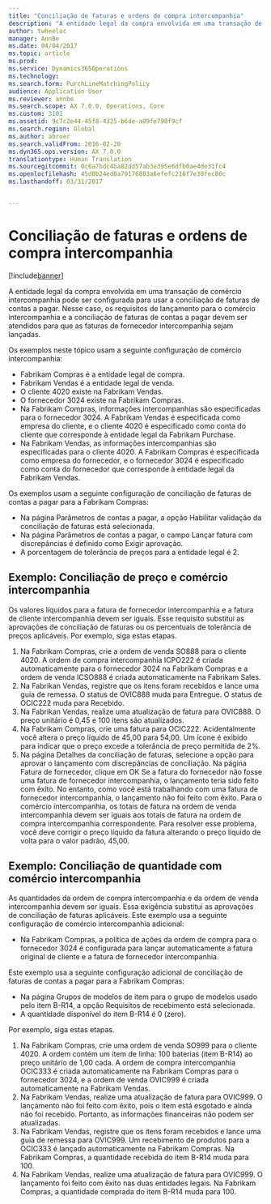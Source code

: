 ```yaml
---
title: "Conciliação de faturas e ordens de compra intercompanhia"
description: "A entidade legal da compra envolvida em uma transação de comércio intercompanhia pode ser configurada para usar a conciliação de faturas de contas a pagar. Nesse caso, os requisitos de lançamento para o comércio intercompanhia e a conciliação de faturas de contas a pagar devem ser atendidos para que as faturas de fornecedor intercompanhia sejam lançadas."
author: twheeloc
manager: AnnBe
ms.date: 04/04/2017
ms.topic: article
ms.prod: 
ms.service: Dynamics365Operations
ms.technology: 
ms.search.form: PurchLineMatchingPolicy
audience: Application User
ms.reviewer: annbe
ms.search.scope: AX 7.0.0, Operations, Core
ms.custom: 3101
ms.assetid: 9c7c2e44-45f8-4325-b6de-a09fe790f9cf
ms.search.region: Global
ms.author: abruer
ms.search.validFrom: 2016-02-28
ms.dyn365.ops.version: AX 7.0.0
translationtype: Human Translation
ms.sourcegitcommit: 0c6a7bdc4ba82dd57ab3e395e6dfb0ae4de31fc4
ms.openlocfilehash: 45d0b24ed0a79176803a6efefc216f7e30fec86c
ms.lasthandoff: 03/31/2017


---
```


# <a name="invoice-matching-and-intercompany-purchase-orders"></a>Conciliação de faturas e ordens de compra intercompanhia

[!include[banner](../includes/banner.md)]


A entidade legal da compra envolvida em uma transação de comércio intercompanhia pode ser configurada para usar a conciliação de faturas de contas a pagar. Nesse caso, os requisitos de lançamento para o comércio intercompanhia e a conciliação de faturas de contas a pagar devem ser atendidos para que as faturas de fornecedor intercompanhia sejam lançadas.

Os exemplos neste tópico usam a seguinte configuração de comércio intercompanhia:
-   Fabrikam Compras é a entidade legal de compra.
-   Fabrikam Vendas é a entidade legal de venda.
-   O cliente 4020 existe na Fabrikam Vendas.
-   O fornecedor 3024 existe na Fabrikam Compras.
-   Na Fabrikam Compras, informações intercompanhias são especificadas para o fornecedor 3024. A Fabrikam Vendas é especificada como empresa do cliente, e o cliente 4020 é especificado como conta do cliente que corresponde à entidade legal da Fabrikam Purchase.
-   Na Fabrikam Vendas, as informações intercompanhias são especificadas para o cliente 4020. A Fabrikam Compras é especificada como empresa do fornecedor, e o fornecedor 3024 é especificado como conta do fornecedor que corresponde à entidade legal da Fabrikam Vendas.

Os exemplos usam a seguinte configuração de conciliação de faturas de contas a pagar para a Fabrikam Compras:
-   Na página Parâmetros de contas a pagar, a opção Habilitar validação da conciliação de faturas está selecionada.
-   Na página Parâmetros de contas a pagar, o campo Lançar fatura com discrepâncias é definido como Exigir aprovação.
-   A porcentagem de tolerância de preços para a entidade legal é 2.

## <a name="example-price-matching-and-intercompany-trade"></a>Exemplo: Conciliação de preço e comércio intercompanhia
Os valores líquidos para a fatura de fornecedor intercompanhia e a fatura de cliente intercompanhia devem ser iguais. Esse requisito substitui as aprovações de conciliação de faturas ou os percentuais de tolerância de preços aplicáveis. Por exemplo, siga estas etapas.
1.  Na Fabrikam Compras, crie a ordem de venda SO888 para o cliente 4020. A ordem de compra intercompanhia ICPO222 é criada automaticamente para o fornecedor 3024 na Fabrikam Compras e a ordem de venda ICSO888 é criada automaticamente na Fabrikam Sales.
2.  Na Fabrikan Vendas, registre que os itens foram recebidos e lance uma guia de remessa. O status de OVIC888 muda para Entregue. O status de OCIC222 muda para Recebido.
3.  Na Fabrikan Vendas, realize uma atualização de fatura para OVIC888. O preço unitário é 0,45 e 100 itens são atualizados.
4.  Na Fabrikam Compras, crie uma fatura para OCIC222. Acidentalmente você altera o preço líquido de 45,00 para 54,00. Um ícone é exibido para indicar que o preço excede a tolerância de preço permitida de 2%.
5.  Na página Detalhes da conciliação de faturas, selecione a opção para aprovar o lançamento com discrepâncias de conciliação. Na página Fatura de fornecedor, clique em OK Se a fatura do fornecedor não fosse uma fatura de fornecedor intercompanhia, o lançamento teria sido feito com êxito. No entanto, como você está trabalhando com uma fatura de fornecedor intercompanhia, o lançamento não foi feito com êxito. Para o comércio intercompanhia, os totais de fatura na ordem de venda intercompanhia devem ser iguais aos totais de fatura na ordem de compra intercompanhia correspondente. Para resolver esse problema, você deve corrigir o preço líquido da fatura alterando o preço líquido de volta para o valor padrão, 45,00.

## <a name="example-quantity-matching-with-intercompany-trade"></a>Exemplo: Conciliação de quantidade com comércio intercompanhia
As quantidades da ordem de compra intercompanhia e da ordem de venda intercompanhia devem ser iguais. Essa exigência substitui as aprovações de conciliação de faturas aplicáveis. Este exemplo usa a seguinte configuração de comércio intercompanhia adicional:
-   Na Fabrikam Compras, a política de ações da ordem de compra para o fornecedor 3024 é configurada para lançar automaticamente a fatura original de cliente e a fatura de fornecedor intercompanhia.

Este exemplo usa a seguinte configuração adicional de conciliação de faturas de contas a pagar para a Fabrikam Compras:
-   Na página Grupos de modelos de item para o grupo de modelos usado pelo item B-R14, a opção Requisitos de recebimento está selecionada.
-   A quantidade disponível do item B-R14 é 0 (zero).

Por exemplo, siga estas etapas.
1.  Na Fabrikam Compras, crie uma ordem de venda SO999 para o cliente 4020. A ordem contém um item de linha: 100 baterias (item B-R14) ao preço unitário de 1,00 cada. A ordem de compra intercompanhia OCIC333 é criada automaticamente na Fabrikam Compras para o fornecedor 3024, e a ordem de venda OVIC999 é criada automaticamente na Fabrikam Vendas.
2.  Na Fabrikam Vendas, realize uma atualização de fatura para OVIC999. O lançamento não foi feito com êxito, pois o item está esgotado e ainda não foi recebido. Portanto, as informações financeiras não podem ser atualizadas.
3.  Na Fabrikam Vendas, registre que os itens foram recebidos e lance uma guia de remessa para OVIC999. Um recebimento de produtos para a OCIC333 é lançado automaticamente na Fabrikam Compras. Na Fabrikam Compras, a quantidade recebida do item B-R14 muda para 100.
4.  Na Fabrikam Vendas, realize uma atualização de fatura para OVIC999. O lançamento foi feito com êxito nas duas entidades legais. Na Fabrikam Compras, a quantidade comprada do item B-R14 muda para 100.






